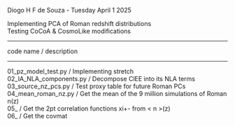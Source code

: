 Diogo H F de Souza - Tuesday April 1 2025  

Implementing PCA of Roman redshift distributions  
Testing CoCoA & CosmoLike modifications  
  
  
- - - - -- - - - -- - - -  
code name / description  
- - - - -- - - - -- - - -    
01_pz_model_test.py     /  Implementing stretch  
02_IA_NLA_components.py /  Decompose ClEE into its NLA terms  
03_source_nz_pcs.py     /  Test proxy table for future Roman PCs  
04_mean_roman_nz.py     /  Get the mean of the 9 million simulations of Roman n(z)  
05_                     /  Get the 2pt correlation functions xi+- from < n >(z)  
06_                     /  Get the covmat  